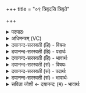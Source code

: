 +++
title = "०९ त्रिवृदसि त्रिवृते"

+++
<details><summary>पदपाठः</summary>

त्रि॒वृदिति॑ त्रि॒ऽवृऽत्। अ॒सि॒। त्रि॒वृत॒ इति॑ त्रि॒ऽवृते॑। त्वा॒। प्र॒वृदिति॑ प्र॒ऽवृत्। अ॒सि॒। प्र॒वृत॒ इति॑ प्र॒ऽवृते॑। त्वा॒। वि॒वृदिति॑ वि॒ऽवृत्। अ॒सि॒। वि॒वृत॒ इति॑ वि॒ऽवृते॑। त्वा॒। स॒वृदिति॑ स॒ऽवृत्। अ॒सि॒। स॒वृत॒ इति॑ स॒ऽवृते॑। त्वा॒। आ॒क्र॒म इत्या॑ऽक्र॒मः। अ॒सि॒। आ॒क्र॒मायेत्या॑ऽक्र॒माय॑। त्वा॒। सं॒क्र॒म इति॑ सम्ऽक्र॒मः। अ॒सि॒। सं॒क्र॒मायेति॑ सम्ऽक्र॒माय॑। त्वा॒। उ॒त्क्र॒म इत्यु॑त्ऽक्र॒मः। अ॒सि॒। उ॒त्क्र॒मायेत्यु॑त्ऽक्र॒माय॑। त्वा॒। उत्क्रा॑न्ति॒रित्युत्ऽक्रा॑न्तिः। अ॒सि॒। उत्क्रा॑न्त्या॒ इत्युत्ऽक्रा॑न्त्यै। त्वा॒। अधि॑पति॒नेत्यधि॑ऽपतिना। ऊ॒र्जा। ऊर्ज॑म्। जि॒न्व। ९।
</details>

<details><summary>अधिमन्त्रम् (VC)</summary>

- प्रजापतिर्देवता
- परमेष्ठी ऋषिः
- विराड् ब्राह्मी जगती
- निषादः
</details>

<details><summary>दयानन्द-सरस्वती (हि) - विषयः</summary>

फिर मनुष्यों को क्या करना चाहिये, यह विषय अगले मन्त्र में कहा है ॥
</details>

<details><summary>दयानन्द-सरस्वती (हि) - पदार्थः</summary>

पदार्थान्वयभाषाः -  हे मनुष्य ! जो तू (त्रिवृत्) सत्त्वगुण, रजोगुण और तमोगुण के सह वर्त्तमान अव्यक्त कारण का जानने हारा (असि) है, उस (त्रिवृते) तीन गुणों से युक्त कारण के ज्ञान के लिये (त्वा) तुझ को, जो तू (प्रवृत्) जिस कार्यरूप से प्रवृत्त संसार का ज्ञाता (असि) है, उस (प्रवृते) कार्यरूप संसार को जानने के लिये (त्वा) तुझ को, जो तू (विवृत्) जिस विविध प्रकार से प्रवृत्त जगत् का उपकारकर्त्ता (असि) है, उस (विवृते) जगदुपकार के लिये (त्वा) तुझ को, जो तू (सवृत्) जिस समान धर्म के साथ वर्त्तमान पदार्थों का जानने हारा (असि) है, उस (सवृते) साधर्म्य पदार्थों के ज्ञान के लिये (त्वा) तुझ को, जो तू (आक्रमः) अच्छे प्रकार पदार्थों के रहने के स्थान अन्तरिक्ष का जाननेवाला (असि) है, उस (आक्रमाय) अन्तरिक्ष को जानने के लिये (त्वा) तुझ को, जो तू (संक्रमः) सम्यक् पदार्थों को जानता (असि) है, उस (संक्रमाय) पदार्थ-ज्ञान के लिये (त्वा) तुझ को, जो तू (उत्क्रमः) ऊपर मेघमण्डल की गति का ज्ञाता (असि) है, उस (उत्क्रमाय) मेघमण्डल की गति जानने के लिये (त्वा) तुझ को तथा हे स्त्रि ! जो तू (उत्क्रान्तिः) सम-विषम पदार्थों के उल्लङ्घन के हेतु विद्या को जानने हारी (असि) है, उस (उत्क्रान्त्यै) गमनविद्या के जानने के लिये (त्वा) तुझ को सब प्रकार ग्रहण करते हैं। (अधिपतिना) अपने स्वामी के सह वर्त्तमान तू (ऊर्जा) पराक्रम से (ऊर्जम्) बल को (जिन्व) प्राप्त हो ॥९ ॥
</details>

<details><summary>दयानन्द-सरस्वती (हि) - भावार्थः</summary>

भावार्थभाषाः -  इस मन्त्र में वाचकलुप्तोपमालङ्कार है। पृथिवी आदि पदार्थों के गुण, कर्म और स्वभावों के जाने विना कोई भी विद्वान् नहीं हो सकता। इसलिये कार्य कारण दोनों को यथावत् जान के अन्य मनुष्यों के लिये उपदेश करना चाहिये। जैसे अध्यक्ष के साथ सेना विजय प्राप्त करती है, वैसे ही अपने पति के साथ स्त्री सब दुःखों को जीत लेती है ॥९ ॥
</details>

<details><summary>दयानन्द-सरस्वती (सं) - विषयः</summary>

पुनर्मनुष्यैः किं कर्त्तव्यमित्याह ॥
</details>

<details><summary>दयानन्द-सरस्वती (सं) - पदार्थः</summary>

पदार्थान्वयभाषाः -  हे मनुष्य ! यस्त्वं त्रिवृदसि तस्मै त्रिवृते त्वा, यत्प्रवृदसि तस्मै प्रवृत्ते त्वा, यद्विवृदसि तस्मै विवृते त्वा, य आक्रमोऽसि तस्मा आक्रमाय त्वा, यः सवृदसि तस्मै सवृते त्वा, यः संक्रमोऽसि तस्मै संक्रमाय त्वा, य उत्क्रमोऽसि तस्मा उत्क्रमाय त्वा, योत्क्रान्तिरसि तस्या उत्क्रान्त्यै त्वा त्वामहं परिगृह्णामि। तेन मयाधिपतिना सह वर्त्तमाना त्वमूर्जोर्जं जिन्व ॥९ ॥
</details>

<details><summary>दयानन्द-सरस्वती (सं) - भावार्थः</summary>

भावार्थभाषाः -  अत्र वाचकलुप्तोपमालङ्कारः। नहि पृथिव्यादिपदार्थानां गुणकर्मस्वभावविज्ञानेन विना कश्चिदपि विद्वान् भवितुमर्हति तस्मात् कार्य्यकारणसंघातं यथावद्विज्ञायान्येभ्य उपदेष्टव्यो यथाऽध्यक्षेण सह सेना विजयं करोति तथा स्वस्वामिना सह स्त्री सर्वं दुःखं जयति ॥९ ॥
</details>

<details><summary>सविता जोशी ← दयानन्दः (म) - भावार्थः</summary>

भावार्थभाषाः -  या मंत्रात वाचकलुप्तोपमालंकार आहे. पृथ्वी इत्यादी पदार्थांचे गुण, कर्म, स्वभाव जाणल्याखेरीज कोणीही विद्वान बनू शकत नाही. त्यासाठी कार्य व कारणभाव हे दोन्ही यथायोग्य जाणावेत व इतरांनाही बोध करून द्यावा.
</details>